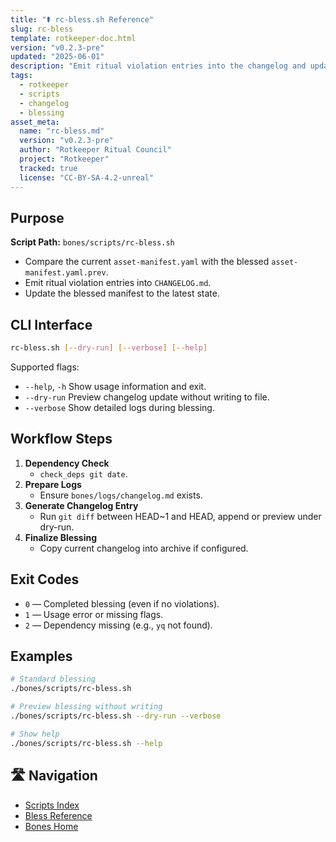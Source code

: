 ```yaml
---
title: "⚰️ rc-bless.sh Reference"
slug: rc-bless
template: rotkeeper-doc.html
version: "v0.2.3-pre"
updated: "2025-06-01"
description: "Emit ritual violation entries into the changelog and update the blessed manifest."
tags:
  - rotkeeper
  - scripts
  - changelog
  - blessing
asset_meta:
  name: "rc-bless.md"
  version: "v0.2.3-pre"
  author: "Rotkeeper Ritual Council"
  project: "Rotkeeper"
  tracked: true
  license: "CC-BY-SA-4.2-unreal"
---
```

<!--
🎨 Sora Prompt:
"A moonlit catacomb where rc-bless.sh inscribes new ritual violations into the changelog, candles flickering on tombstones of forgotten versions."
-->
<!-- Begin Ritual Script Documentation -->
## Purpose

**Script Path:** `bones/scripts/rc-bless.sh`

<!-- The sacred objectives of rc-bless.sh -->

- Compare the current `asset-manifest.yaml` with the blessed `asset-manifest.yaml.prev`.
- Emit ritual violation entries into `CHANGELOG.md`.
- Update the blessed manifest to the latest state.

## CLI Interface

<!-- How to invoke the blessing ceremony -->

```bash
rc-bless.sh [--dry-run] [--verbose] [--help]
```

Supported flags:
- `--help`, `-h`
  Show usage information and exit.
- `--dry-run`
  Preview changelog update without writing to file.
- `--verbose`
  Show detailed logs during blessing.

## Workflow Steps

<!-- Sequential rites performed by the script -->

1. **Dependency Check**
   - `check_deps git date`.
2. **Prepare Logs**
   - Ensure `bones/logs/changelog.md` exists.
3. **Generate Changelog Entry**
   - Run `git diff` between HEAD~1 and HEAD, append or preview under dry-run.
4. **Finalize Blessing**
   - Copy current changelog into archive if configured.

## Exit Codes

<!-- Symbolic outcomes of incantation -->

- `0` — Completed blessing (even if no violations).
- `1` — Usage error or missing flags.
- `2` — Dependency missing (e.g., `yq` not found).

## Examples

<!-- Sample invocations for celebratory rites -->

```bash
# Standard blessing
./bones/scripts/rc-bless.sh

# Preview blessing without writing
./bones/scripts/rc-bless.sh --dry-run --verbose

# Show help
./bones/scripts/rc-bless.sh --help
```

## 🛣️ Navigation
<!-- Quick navigation links -->
- [Scripts Index](scripts/index.html)
- [Bless Reference](scripts/rc-bless.html)
- [Bones Home](index.html)

<!--
Limerick 1:
There once was a tomb full of code,
Where each artifact bore a load.
When blessings were cast,
The past versions passed,
And the changelog commemorated each node.

Limerick 2:
In crypts where old manifests lie,
rc-bless makes the spirits comply.
It notes every shift,
Each version’s swift drift,
Then seals the new state by and by.
-->

